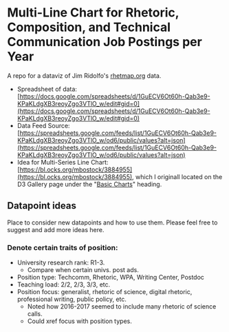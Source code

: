 # Multi-Line Chart for Rhetoric, Composition, and Technical Communication Job Postings per Year

A repo for a dataviz of Jim Ridolfo's [rhetmap.org](http://rhetmap.org/) data.

- Spreadsheet of data: [https://docs.google.com/spreadsheets/d/1GuECV6Ot60h-Qab3e9-KPaKLdgXB3reoyZgo3VTlO_w/edit#gid=0](https://docs.google.com/spreadsheets/d/1GuECV6Ot60h-Qab3e9-KPaKLdgXB3reoyZgo3VTlO_w/edit#gid=0)
- Data Feed Source: [https://spreadsheets.google.com/feeds/list/1GuECV6Ot60h-Qab3e9-KPaKLdgXB3reoyZgo3VTlO_w/od6/public/values?alt=json](https://spreadsheets.google.com/feeds/list/1GuECV6Ot60h-Qab3e9-KPaKLdgXB3reoyZgo3VTlO_w/od6/public/values?alt=json)
- Idea for Multi-Series Line Chart: [https://bl.ocks.org/mbostock/3884955](https://bl.ocks.org/mbostock/3884955), which I originall located on the D3 Gallery page under the "[Basic Charts](https://github.com/d3/d3/wiki/gallery#basic-charts)" heading.

## Datapoint ideas

Place to consider new datapoints and how to use them. Please feel free to suggest and add more ideas here.

### Denote certain traits of position:
- University research rank: R1-3.
  + Compare when certain univs. post ads.
- Position type: Techcomm, Rhetoric, WPA, Writing Center, Postdoc
- Teaching load: 2/2, 2/3, 3/3, etc.
- Position focus: generalist, rhetoric of science, digital rhetoric, professional writing, public policy, etc.
  + Noted how 2016-2017 seemed to include many rhetoric of science calls.
  + Could xref focus with position types.
